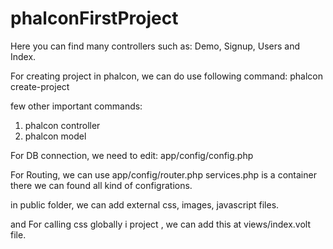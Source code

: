 # phalconFirstProject

Here you can find many controllers such as: Demo, Signup, Users and Index.

For creating project in phalcon, we can do use following command: phalcon create-project <project name>

few other important commands:

1) phalcon controller <controller name>
2) phalcon model <model name>


For DB connection, we need to edit: app/config/config.php

For Routing, we can use app/config/router.php
services.php is a container there we can found all kind of configrations.

in public folder, we can add external css, images, javascript files.

and For calling css globally i project , we can add this at views/index.volt file.
